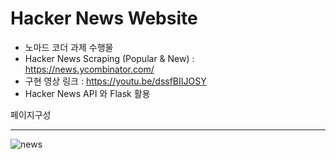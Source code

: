 # Hacker News Website

+ 노마드 코더 과제 수행물
+ Hacker News Scraping (Popular & New) : https://news.ycombinator.com/
+ 구현 영상 링크 : https://youtu.be/dssfBIIJOSY
+ Hacker News API 와 Flask 활용   
   
      
      
페이지구성  
- - -
![news](https://user-images.githubusercontent.com/72543560/107164262-ab7c0a80-69f1-11eb-88d9-b7600a897c3d.jpg)
